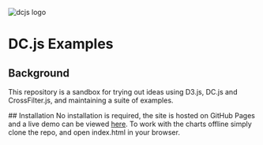 ![dcjs logo](https://github.com/richardadalton/dcexamples/blob/gh-pages/resources/dclogo.png?raw=true)

# DC.js Examples

## Background
This repository is a sandbox for trying out ideas using D3.js, DC.js and CrossFilter.js, and maintaining a suite of examples.

## Installation
No installation is required, the site is hosted on GitHub Pages and a live demo can be viewed [here](http://richardadalton.github.io/dcexamples/). To work with the charts offline simply clone the repo, and open index.html in your browser.

